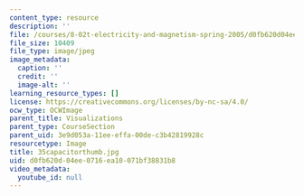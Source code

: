 ```yaml
---
content_type: resource
description: ''
file: /courses/8-02t-electricity-and-magnetism-spring-2005/d0fb620d04ee0716ea10071bf38831b8_35capacitorthumb.jpg
file_size: 10409
file_type: image/jpeg
image_metadata:
  caption: ''
  credit: ''
  image-alt: ''
learning_resource_types: []
license: https://creativecommons.org/licenses/by-nc-sa/4.0/
ocw_type: OCWImage
parent_title: Visualizations
parent_type: CourseSection
parent_uid: 3e9d053a-11ee-effa-00de-c3b42819928c
resourcetype: Image
title: 35capacitorthumb.jpg
uid: d0fb620d-04ee-0716-ea10-071bf38831b8
video_metadata:
  youtube_id: null
---
```

